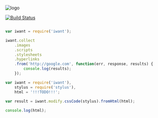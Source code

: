 ![logo](https://raw.github.com/inikulin/iwant/master/logo.png)  

[![Build Status](http://img.shields.io/travis/inikulin/iwant.svg?style=flat-square)](https://travis-ci.org/inikulin/iwant)

```js

var iwant = require('iwant');

iwant.collect
    .images
    .scripts
    .stylesheets
    .hyperlinks
    .from('http://google.com', function(err, response, results) {
        console.log(results);
    });

```

```js
var iwant = require('iwant'),
    stylus = require('stylus'),
    html = '!!!TODO!!!';
  
var result = iwant.modify.cssCode(stylus).fromHtml(html);

console.log(html);
```
